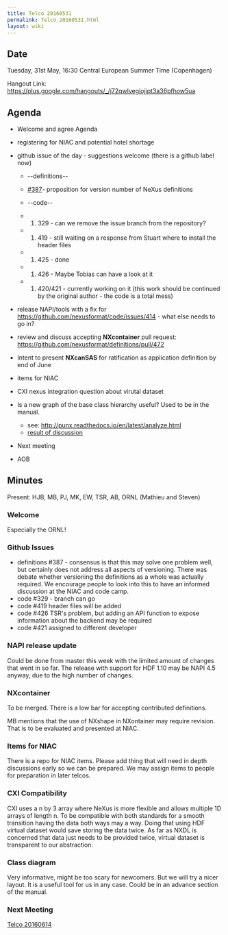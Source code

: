 ```yaml
---
title: Telco 20160531
permalink: Telco_20160531.html
layout: wiki
---
```


Date
----

Tuesday, 31st May, 16:30 Central European Summer Time (Copenhagen)

Hangout Link:
<https://plus.google.com/hangouts/_/j72qwlvegiojjpt3a36pfhow5ua>

Agenda
------

-   Welcome and agree Agenda
-   registering for NIAC and potential hotel shortage
-   github issue of the day - suggestions welcome (there is a github
    label now)
    -   --definitions--
    -   [\#387](https://github.com/nexusformat/definitions/issues/387#issuecomment-219328772)-
        proposition for version number of NeXus definitions
    -   --code--
    -   1.  329 - can we remove the issue branch from the repository?

    -   1.  419 - still waiting on a response from Stuart where to
            install the header files

    -   1.  425 - done

    -   1.  426 - Maybe Tobias can have a look at it

    -   1.  420/421 - currently working on it (this work should be
            continued by the original author - the code is a total mess)

-   release NAPI/tools with a fix for
    <https://github.com/nexusformat/code/issues/414> - what else needs
    to go in?
-   review and discuss accepting **NXcontainer** pull request:
    <https://github.com/nexusformat/definitions/pull/472>
-   Intent to present **NXcanSAS** for ratification as application
    definition by end of June
-   items for NIAC
-   CXI nexus integration question about virutal dataset
-   Is a new graph of the base class hierarchy useful? Used to be in the
    manual.
    -   see: <http://punx.readthedocs.io/en/latest/analyze.html>
    -   [result of
        discussion](https://github.com/prjemian/punx/issues/1)
-   Next meeting
-   AOB

Minutes
-------

Present: HJB, MB, PJ, MK, EW, TSR, AB, ORNL (Mathieu and Steven)

### Welcome

Especially the ORNL!

### Github Issues

-   definitions \#387 - consensus is that this may solve one problem
    well, but certainly does not address all aspects of versioning.
    There was debate whether versioning the definitions as a whole was
    actually required. We encourage people to look into this to have an
    informed discussion at the NIAC and code camp.
-   code \#329 - branch can go
-   code \#419 header files will be added
-   code \#426 TSR's problem, but adding an API function to expose
    information about the backend may be required
-   code \#421 assigned to different developer

### NAPI release update

Could be done from master this week with the limited amount of changes
that went in so far. The release with support for HDF 1.10 may be NAPI
4.5 anyway, due to the high number of changes.

### NXcontainer

To be merged. There is a low bar for accepting contributed definitions.

MB mentions that the use of NXshape in NXontainer may require revision.
That is to be evaluated and presented at NIAC.

### Items for NIAC

There is a repo for NIAC items. Please add thing that will need in depth
discussions early so we can be prepared. We may assign items to people
for preparation in later telcos.

### CXI Compatibility

CXI uses a n by 3 array where NeXus is more flexible and allows multiple
1D arrays of length n. To be compatible with both standards for a smooth
transition having the data both ways may a way. Doing that using HDF
virtual dataset would save storing the data twice. As far as NXDL is
concerned that data just needs to be provided twice, virtual dataset is
transparent to our abstraction.

### Class diagram

Very informative, might be too scary for newcomers. But we will try a
nicer layout. It is a useful tool for us in any case. Could be in an
advance section of the manual.

### Next Meeting

[Telco 20160614](Telco_20160614.html "wikilink")
